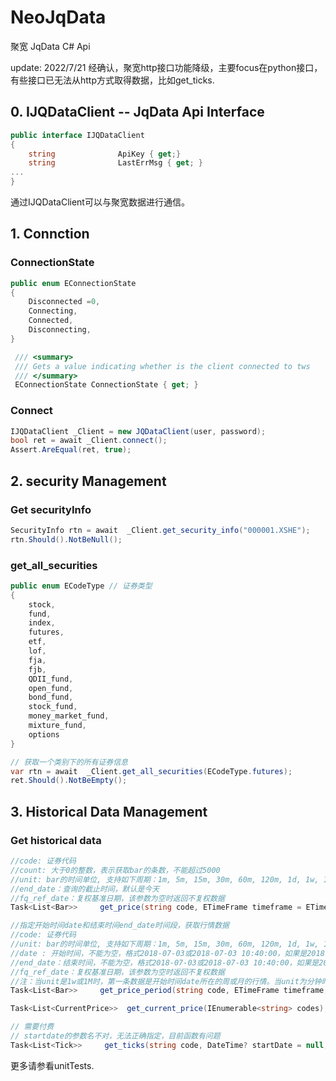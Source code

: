 # NeoJqData
聚宽 JqData C# Api

update: 2022/7/21 经确认，聚宽http接口功能降级，主要focus在python接口，有些接口已无法从http方式取得数据，比如get_ticks.

## 0. IJQDataClient -- JqData Api Interface
```cs
public interface IJQDataClient
{
    string              ApiKey { get;}
    string              LastErrMsg { get; }
...
}
```
通过IJQDataClient可以与聚宽数据进行通信。


## 1. Connction
### ConnectionState
```cs
public enum EConnectionState
{
    Disconnected =0,
    Connecting,
    Connected,
    Disconnecting,
}

 /// <summary>
 /// Gets a value indicating whether is the client connected to tws
 /// </summary>
 EConnectionState ConnectionState { get; }
```
### Connect
```cs
IJQDataClient _Client = new JQDataClient(user, password);
bool ret = await _Client.connect();
Assert.AreEqual(ret, true);
```
## 2. security Management
### Get securityInfo
```cs
SecurityInfo rtn = await  _Client.get_security_info("000001.XSHE");
rtn.Should().NotBeNull();
```

### get_all_securities
```cs
public enum ECodeType // 证券类型
{
    stock,
    fund,
    index,
    futures,
    etf,
    lof,
    fja,
    fjb,
    QDII_fund,
    open_fund,
    bond_fund,
    stock_fund,
    money_market_fund,
    mixture_fund,
    options
}

// 获取一个类别下的所有证券信息
var rtn = await  _Client.get_all_securities(ECodeType.futures);
ret.Should().NotBeEmpty();
```

## 3. Historical Data Management
### Get historical data
```cs
//code: 证券代码
//count: 大于0的整数，表示获取bar的条数，不能超过5000
//unit: bar的时间单位, 支持如下周期：1m, 5m, 15m, 30m, 60m, 120m, 1d, 1w, 1M。其中m表示分钟，d表示天，w表示周，M表示月
//end_date：查询的截止时间，默认是今天
//fq_ref_date：复权基准日期，该参数为空时返回不复权数据
Task<List<Bar>>     get_price(string code, ETimeFrame timeframe = ETimeFrame.m1, int count = 5000, DateTime? endDate = null, DateTime? fq_ref_date = null);

//指定开始时间date和结束时间end_date时间段，获取行情数据
//code: 证券代码
//unit: bar的时间单位, 支持如下周期：1m, 5m, 15m, 30m, 60m, 120m, 1d, 1w, 1M。其中m表示分钟，d表示天，w表示周，M表示月
//date : 开始时间，不能为空，格式2018-07-03或2018-07-03 10:40:00，如果是2018-07-03则默认为2018-07-03 00:00:00
//end_date：结束时间，不能为空，格式2018-07-03或2018-07-03 10:40:00，如果是2018-07-03则默认为2018-07-03 23:59:00
//fq_ref_date：复权基准日期，该参数为空时返回不复权数据
//注：当unit是1w或1M时，第一条数据是开始时间date所在的周或月的行情。当unit为分钟时，第一条数据是开始时间date所在的一个unit切片的行情。 最大获取1000个交易日数据
Task<List<Bar>>     get_price_period(string code, ETimeFrame timeframe, DateTime date, DateTime? endDate = null, DateTime? fq_ref_date = null);

Task<List<CurrentPrice>>  get_current_price(IEnumerable<string> codes); 

// 需要付费
// startdate的参数名不对，无法正确指定，目前函数有问题
Task<List<Tick>>     get_ticks(string code, DateTime? startDate = null, DateTime? endDate = null, int count = 5000, string fields ="None",bool skip = true , bool df = false);
```

更多请参看unitTests.
